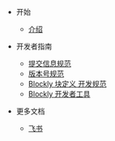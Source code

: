 * 开始
    * [介绍]()

* 开发者指南
    * [提交信息规范](dev/update.md)
    * [版本号规范](dev/vers.md)
    * [Blockly 块定义 开发规范](dev/block.md)
    * [Blockly 开发者工具](dev/blockly-developer-tools.md)

* 更多文档
    * [飞书](https://open-code-dream-star.feishu.cn/wiki/wikcnNjY2wZJ4YW9cGUptuXOCNg)